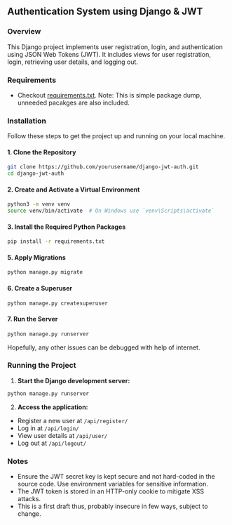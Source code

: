 ## Authentication System using Django & JWT 

### Overview
This Django project implements user registration, login, and authentication using JSON Web Tokens (JWT). It includes views for user registration, login, retrieving user details, and logging out.

### Requirements
- Checkout [requirements.txt](./requirements.txt). 
Note: This is simple package dump, unneeded pacakges are also included.

### Installation

Follow these steps to get the project up and running on your local machine.

#### 1. Clone the Repository

```sh
git clone https://github.com/yourusername/django-jwt-auth.git
cd django-jwt-auth
```

#### 2. Create and Activate a Virtual Environment

```sh
python3 -m venv venv
source venv/bin/activate  # On Windows use `venv\Scripts\activate`
```

#### 3. Install the Required Python Packages

```sh
pip install -r requirements.txt
```

#### 5. Apply Migrations

```sh
python manage.py migrate
```

#### 6. Create a Superuser

```sh
python manage.py createsuperuser
```

#### 7. Run the Server

```sh
python manage.py runserver
```

Hopefully, any other issues can be debugged with help of internet.

### Running the Project

1. **Start the Django development server:**

```sh
python manage.py runserver
```

2. **Access the application:**

- Register a new user at `/api/register/`
- Log in at `/api/login/`
- View user details at `/api/user/`
- Log out at `/api/logout/`

### Notes

- Ensure the JWT secret key is kept secure and not hard-coded in the source code. Use environment variables for sensitive information.
- The JWT token is stored in an HTTP-only cookie to mitigate XSS attacks.
- This is a first draft thus, probably insecure in few ways, subject to change.
